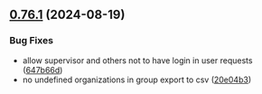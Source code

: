## [0.76.1](https://github.com/taskany-inc/crew/compare/v0.76.0...v0.76.1) (2024-08-19)


### Bug Fixes

* allow supervisor and others not to have login in user requests ([647b66d](https://github.com/taskany-inc/crew/commit/647b66d4b66e8670293b128907dfbd49a2cbe0f7))
* no undefined organizations in group export to csv ([20e04b3](https://github.com/taskany-inc/crew/commit/20e04b30703d8a6bc80ff72723458222c506ac6e))

